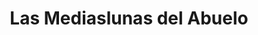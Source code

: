 ---
title: "Las Mediaslunas del Abuelo"
url: /martinez/las-mediaslunas-del-abuelo/
shop: pastelería
---